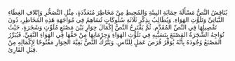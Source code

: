 يُنَاقِشُ النَّصُّ مَسْأَلَةَ حِمَايَةِ البِيئَةِ وَالمُحِيطِ مِنْ مَخَاطِرَ مُتَعَدِّدَةٍ، مِثْلِ التَّصَحُّرِ وَإِتْلافِ الغِطَاءِ النَّبَاتِيِّ وَتَلَوُّثِ الهَوَاءِ.  وَيُطَالِبُ بِذِكْرِ ثَلَاثَةِ سُلُوكَاتٍ تُسَاهِمُ فِي مُوَاجَهَةِ هَذِهِ المَخَاطِرِ، دُونَ تَفْصِيلِهَا فِي النَّصِّ المُقَدَّم. ثُمَّ يَقْتَرِحُ النَّصُّ إِكْمَالَ حِوَارٍ بَيْنَ مَصْنَعٍ مُلَوِّثٍ وَشَجَرَةٍ، حَيْثُ تُوَاجِهُ الشَّجَرَةُ المَصْنَعَ بِتَسَبُّبِهِ فِي تَلَوُّثِ الهَوَاءِ وَحِرْمَانِهَا مِنْ حَقِّهَا فِي الهَوَاءِ النَّقِيِّ.  فَيُبَرِّرُ المَصْنَعُ وُجُودَهُ بِأَنَّهُ يُوَفِّرُ فُرَصَ عَمَلٍ لِلنَّاسِ.  وَيَتْرُكُ النَّصُّ  بَقِيَّةَ الحِوَارِ مَفْتُوحًا لِإِكْمَالِهِ مِنْ قِبَلِ القَارِئ.